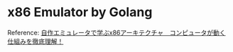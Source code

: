 # x86 Emulator by Golang

Reference: [自作エミュレータで学ぶx86アーキテクチャ　コンピュータが動く仕組みを徹底理解！](https://www.amazon.co.jp/dp/B0148FQNVC/ref=dp-kindle-redirect?_encoding=UTF8&btkr=1)



